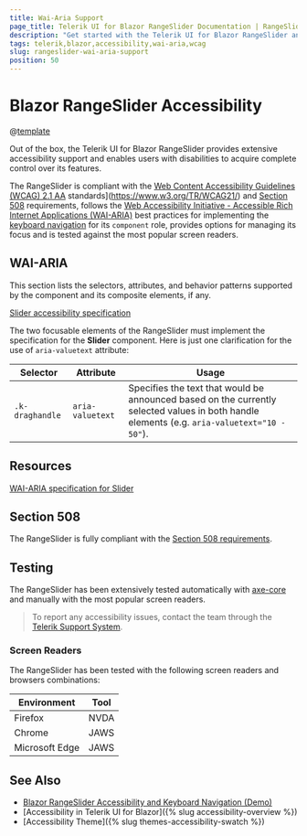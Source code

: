 ```yaml
---
title: Wai-Aria Support
page_title: Telerik UI for Blazor RangeSlider Documentation | RangeSlider  Accessibility
description: "Get started with the Telerik UI for Blazor RangeSlider and learn about its accessibility support for WAI-ARIA, Section 508, and WCAG 2.1."
tags: telerik,blazor,accessibility,wai-aria,wcag
slug: rangeslider-wai-aria-support 
position: 50 
---
```


# Blazor RangeSlider Accessibility

@[template](/_contentTemplates/common/parameters-table-styles.md#table-layout)



Out of the box, the Telerik UI for Blazor RangeSlider provides extensive accessibility support and enables users with disabilities to acquire complete control over its features.


The RangeSlider is compliant with the [Web Content Accessibility Guidelines (WCAG) 2.1  AA](https://www.w3.org/TR/WCAG21/) standards](https://www.w3.org/TR/WCAG21/) and [Section 508](http://www.section508.gov/) requirements, follows the [Web Accessibility Initiative - Accessible Rich Internet Applications (WAI-ARIA)](https://www.w3.org/WAI/ARIA/apg/) best practices for implementing the [keyboard navigation](#keyboard-navigation) for its `component` role, provides options for managing its focus and is tested against the most popular screen readers.

## WAI-ARIA


This section lists the selectors, attributes, and behavior patterns supported by the component and its composite elements, if any.

[Slider accessibility specification]({{slider_a11y_link}})


The two focusable elements of the RangeSlider must implement the specification for the **Slider** component. Here is just one clarification for the use of `aria-valuetext` attribute:

| Selector | Attribute | Usage |
| -------- | --------- | ----- |
| `.k-draghandle` | `aria-valuetext` | Specifies the text that would be announced based on the currently selected values in both handle elements (e.g. `aria-valuetext="10 - 50"`). |

## Resources

[WAI-ARIA specification for Slider](https://www.w3.org/TR/wai-aria-1.2/#slider)

## Section 508


The RangeSlider is fully compliant with the [Section 508 requirements](http://www.section508.gov/).

## Testing


The RangeSlider has been extensively tested automatically with [axe-core](https://github.com/dequelabs/axe-core) and manually with the most popular screen readers.

> To report any accessibility issues, contact the team through the [Telerik Support System](https://www.telerik.com/account/support-center).

### Screen Readers


The RangeSlider has been tested with the following screen readers and browsers combinations:

| Environment | Tool |
| ----------- | ---- |
| Firefox | NVDA |
| Chrome | JAWS |
| Microsoft Edge | JAWS |



## See Also

* [Blazor RangeSlider Accessibility and Keyboard Navigation (Demo)](https://demos.telerik.com/blazor-ui/rangeslider/keyboard-navigation)
* [Accessibility in Telerik UI for Blazor]({% slug accessibility-overview %})
* [Accessibility Theme]({% slug themes-accessibility-swatch %})
